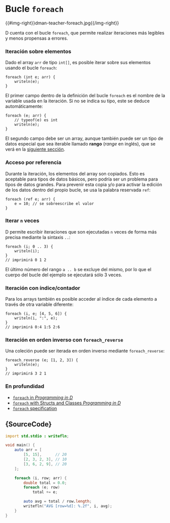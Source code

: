# Bucle `foreach`

{{#img-right}}dman-teacher-foreach.jpg{{/img-right}}

D cuenta con el bucle `foreach`, que permite realizar iteraciones más legibles
y menos propensas a errores.

### Iteración sobre elementos

Dado el array `arr` de tipo `int[]`, es posible iterar sobre sus elementos
usando el bucle `foreach`:

    foreach (int e; arr) {
        writeln(e);
    }

El primer campo dentro de la definición del bucle `foreach` es el nombre de la
variable usada en la iteración. Si no se indica su tipo, este se deduce
automáticamente:

    foreach (e; arr) {
        // typeof(e) es int
        writeln(e);
    }

El segundo campo debe ser un array, aunque también puede ser un tipo de datos
especial que sea iterable llamado **rango** (*range* en inglés), que se
verá en la [siguiente sección](basics/ranges).

### Acceso por referencia

Durante la iteración, los elementos del array son copiados. Esto es aceptable
para tipos de datos básicos, pero podría ser un problema para tipos de datos
grandes. Para prevenir esta copia y/o para activar la edición de los datos
dentro del propio bucle, se usa la palabra reservada `ref`:

    foreach (ref e; arr) {
        e = 10; // se sobreescribe el valor
    }

### Iterar `n` veces

D permite escribir iteraciones que son ejecutadas `n` veces de forma más
precisa mediante la sintaxis `..`:

    foreach (i; 0 .. 3) {
        writeln(i);
    }
    // imprimirá 0 1 2

El último número del rango `a .. b` se excluye del mismo, por lo que el cuerpo
del bucle del ejemplo se ejecutará sólo 3 veces.

### Iteración con índice/contador

Para los arrays también es posible acceder al índice de cada elemento a través
de otra variable diferente:

    foreach (i, e; [4, 5, 6]) {
        writeln(i, ":", e);
    }
    // imprimirá 0:4 1:5 2:6

### Iteración en orden inverso con `foreach_reverse`

Una coleción puede ser iterada en orden inverso mediante `foreach_reverse`:

    foreach_reverse (e; [1, 2, 3]) {
        writeln(e);
    }
    // imprimirá 3 2 1

### En profundidad

- [`foreach` in _Programming in D_](http://ddili.org/ders/d.en/foreach.html)
- [`foreach` with Structs and Classes  _Programming in D_](http://ddili.org/ders/d.en/foreach_opapply.html)
- [`foreach` specification](https://dlang.org/spec/statement.html#ForeachStatement)

## {SourceCode}

```d
import std.stdio : writefln;

void main() {
    auto arr = [
        [5, 15],      // 20
        [2, 3, 2, 3], // 10
        [3, 6, 2, 9], // 20
    ];

    foreach (i, row; arr) {
        double total = 0.0;
        foreach (e; row)
            total += e;

        auto avg = total / row.length;
        writefln("AVG [row=%d]: %.2f", i, avg);
    }
}
```
